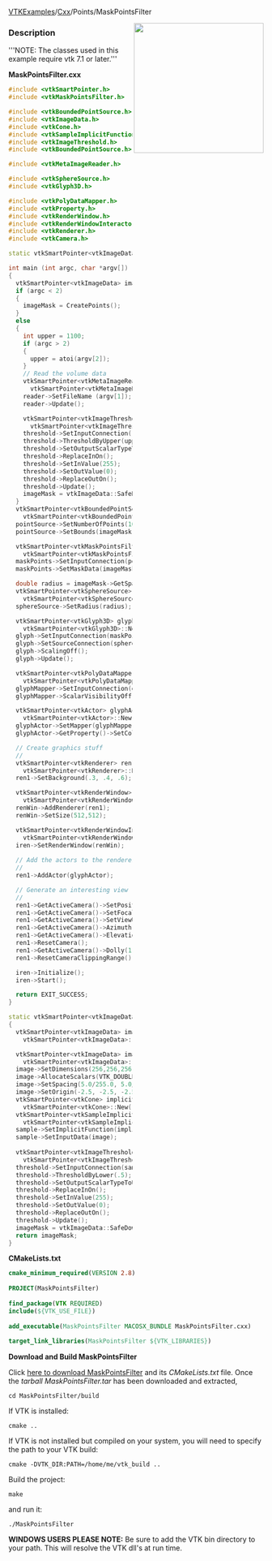 [VTKExamples](/home/)/[Cxx](/Cxx)/Points/MaskPointsFilter

<img align="right" src="https://github.com/lorensen/VTKExamples/blob/gh-pages/Testing/Baseline/Points/TestMaskPointsFilter.png?raw=true" width="256" />

### Description
'''NOTE: The classes used in this example require vtk 7.1 or later.'''

**MaskPointsFilter.cxx**
```c++
#include <vtkSmartPointer.h>
#include <vtkMaskPointsFilter.h>

#include <vtkBoundedPointSource.h>
#include <vtkImageData.h>
#include <vtkCone.h>
#include <vtkSampleImplicitFunctionFilter.h>
#include <vtkImageThreshold.h>
#include <vtkBoundedPointSource.h>

#include <vtkMetaImageReader.h>

#include <vtkSphereSource.h>
#include <vtkGlyph3D.h>

#include <vtkPolyDataMapper.h>
#include <vtkProperty.h>
#include <vtkRenderWindow.h>
#include <vtkRenderWindowInteractor.h>
#include <vtkRenderer.h>
#include <vtkCamera.h>

static vtkSmartPointer<vtkImageData> CreatePoints();

int main (int argc, char *argv[])
{
  vtkSmartPointer<vtkImageData> imageMask;
  if (argc < 2)
  {
    imageMask = CreatePoints();
  }
  else
  {
    int upper = 1100;
    if (argc > 2)
    {
      upper = atoi(argv[2]);
    }
    // Read the volume data
    vtkSmartPointer<vtkMetaImageReader> reader =
      vtkSmartPointer<vtkMetaImageReader>::New();
    reader->SetFileName (argv[1]);
    reader->Update();

    vtkSmartPointer<vtkImageThreshold> threshold =
      vtkSmartPointer<vtkImageThreshold>::New();
    threshold->SetInputConnection(reader->GetOutputPort());
    threshold->ThresholdByUpper(upper);
    threshold->SetOutputScalarTypeToUnsignedChar();
    threshold->ReplaceInOn();
    threshold->SetInValue(255);
    threshold->SetOutValue(0);
    threshold->ReplaceOutOn();
    threshold->Update();
    imageMask = vtkImageData::SafeDownCast(threshold->GetOutput());
  }
  vtkSmartPointer<vtkBoundedPointSource> pointSource =
    vtkSmartPointer<vtkBoundedPointSource>::New();
  pointSource->SetNumberOfPoints(100000);
  pointSource->SetBounds(imageMask->GetBounds());

  vtkSmartPointer<vtkMaskPointsFilter> maskPoints =
    vtkSmartPointer<vtkMaskPointsFilter>::New();
  maskPoints->SetInputConnection(pointSource->GetOutputPort());
  maskPoints->SetMaskData(imageMask);

  double radius = imageMask->GetSpacing()[0] * 4.0;
  vtkSmartPointer<vtkSphereSource> sphereSource =
    vtkSmartPointer<vtkSphereSource>::New();
  sphereSource->SetRadius(radius);

  vtkSmartPointer<vtkGlyph3D> glyph =
    vtkSmartPointer<vtkGlyph3D>::New();
  glyph->SetInputConnection(maskPoints->GetOutputPort());
  glyph->SetSourceConnection(sphereSource->GetOutputPort());
  glyph->ScalingOff();
  glyph->Update();

  vtkSmartPointer<vtkPolyDataMapper> glyphMapper =
    vtkSmartPointer<vtkPolyDataMapper>::New();
  glyphMapper->SetInputConnection(glyph->GetOutputPort());
  glyphMapper->ScalarVisibilityOff();

  vtkSmartPointer<vtkActor> glyphActor =
    vtkSmartPointer<vtkActor>::New();
  glyphActor->SetMapper(glyphMapper);
  glyphActor->GetProperty()->SetColor(0.8900, 0.8100, 0.3400);

  // Create graphics stuff
  //
  vtkSmartPointer<vtkRenderer> ren1 =
    vtkSmartPointer<vtkRenderer>::New();
  ren1->SetBackground(.3, .4, .6);

  vtkSmartPointer<vtkRenderWindow> renWin =
    vtkSmartPointer<vtkRenderWindow>::New();
  renWin->AddRenderer(ren1);
  renWin->SetSize(512,512);

  vtkSmartPointer<vtkRenderWindowInteractor> iren =
    vtkSmartPointer<vtkRenderWindowInteractor>::New();
  iren->SetRenderWindow(renWin);
  
  // Add the actors to the renderer, set the background and size
  //
  ren1->AddActor(glyphActor);

  // Generate an interesting view
  //
  ren1->GetActiveCamera()->SetPosition (1, 0, 0);
  ren1->GetActiveCamera()->SetFocalPoint (0, 1, 0);
  ren1->GetActiveCamera()->SetViewUp (0, 0, -1);
  ren1->GetActiveCamera()->Azimuth(30);
  ren1->GetActiveCamera()->Elevation(30);
  ren1->ResetCamera();
  ren1->GetActiveCamera()->Dolly(1.0);
  ren1->ResetCameraClippingRange();

  iren->Initialize();
  iren->Start();

  return EXIT_SUCCESS;
}

static vtkSmartPointer<vtkImageData> CreatePoints()
{
  vtkSmartPointer<vtkImageData> imageMask =
    vtkSmartPointer<vtkImageData>::New();

  vtkSmartPointer<vtkImageData> image =
    vtkSmartPointer<vtkImageData>::New();
  image->SetDimensions(256,256,256);
  image->AllocateScalars(VTK_DOUBLE,1);
  image->SetSpacing(5.0/255.0, 5.0/255.0, 5.0/255.0);
  image->SetOrigin(-2.5, -2.5, -2.5);
  vtkSmartPointer<vtkCone> implicitFunction =
    vtkSmartPointer<vtkCone>::New();
  vtkSmartPointer<vtkSampleImplicitFunctionFilter> sample = 
    vtkSmartPointer<vtkSampleImplicitFunctionFilter>::New();
  sample->SetImplicitFunction(implicitFunction);
  sample->SetInputData(image);
  
  vtkSmartPointer<vtkImageThreshold> threshold =
    vtkSmartPointer<vtkImageThreshold>::New();
  threshold->SetInputConnection(sample->GetOutputPort());
  threshold->ThresholdByLower(.5);
  threshold->SetOutputScalarTypeToUnsignedChar();
  threshold->ReplaceInOn();
  threshold->SetInValue(255);
  threshold->SetOutValue(0);
  threshold->ReplaceOutOn();
  threshold->Update();
  imageMask = vtkImageData::SafeDownCast(threshold->GetOutput());
  return imageMask;
}
```
**CMakeLists.txt**
```cmake
cmake_minimum_required(VERSION 2.8)
 
PROJECT(MaskPointsFilter)
 
find_package(VTK REQUIRED)
include(${VTK_USE_FILE})
 
add_executable(MaskPointsFilter MACOSX_BUNDLE MaskPointsFilter.cxx)
 
target_link_libraries(MaskPointsFilter ${VTK_LIBRARIES})
```

**Download and Build MaskPointsFilter**

Click [here to download MaskPointsFilter](https://github.com/lorensen/VTKWikiExamplesTarballs/raw/master/MaskPointsFilter.tar) and its *CMakeLists.txt* file.
Once the *tarball MaskPointsFilter.tar* has been downloaded and extracted,
```
cd MaskPointsFilter/build 
```
If VTK is installed:
```
cmake ..
```
If VTK is not installed but compiled on your system, you will need to specify the path to your VTK build:
```
cmake -DVTK_DIR:PATH=/home/me/vtk_build ..
```
Build the project:
```
make
```
and run it:
```
./MaskPointsFilter
```
**WINDOWS USERS PLEASE NOTE:** Be sure to add the VTK bin directory to your path. This will resolve the VTK dll's at run time.

